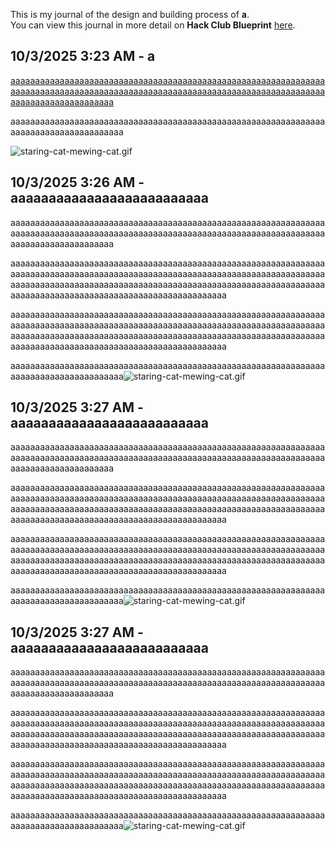 <!--
  ===================    !!READ THIS NOTICE!!   ====================
  DO NOT edit this file manually. Your changes WILL BE OVERWRITTEN!
  This journal is auto generated and updated by Hack Club Blueprint.
  To edit this file, please edit your journal entries on Blueprint.
  ==================================================================
-->

This is my journal of the design and building process of **a**.  
You can view this journal in more detail on **Hack Club Blueprint** [here](https://blueprint.hackclub.com/projects/43).


## 10/3/2025 3:23 AM - a  

[aaaaaaaaaaaaaaaaaaaaaaaaaaaaaaaaaaaaaaaaaaaaaaaaaaaaaaaaaaaaaaaaaaaaaaaaaaaaaaaaaaaaaaaaaaaaaaaaaaaaaaaaaaaaaaaaaaaaaaaaaaaaaaaaaaaaaaaaaaaaaaaaaaaaa](javascript:alert(1))

aaaaaaaaaaaaaaaaaaaaaaaaaaaaaaaaaaaaaaaaaaaaaaaaaaaaaaaaaaaaaaaaaaaaaaaaaaaaaaaaaaaaaaa

![staring-cat-mewing-cat.gif](https://blueprint.hackclub.com/user-attachments/blobs/redirect/eyJfcmFpbHMiOnsiZGF0YSI6MTM4LCJwdXIiOiJibG9iX2lkIn19--3afff3d080cee8de49d43dd2949ed1409522e905/staring-cat-mewing-cat.gif)
  

## 10/3/2025 3:26 AM - aaaaaaaaaaaaaaaaaaaaaaaaaa  

aaaaaaaaaaaaaaaaaaaaaaaaaaaaaaaaaaaaaaaaaaaaaaaaaaaaaaaaaaaaaaaaaaaaaaaaaaaaaaaaaaaaaaaaaaaaaaaaaaaaaaaaaaaaaaaaaaaaaaaaaaaaaaaaaaaaaaaaaaaaaaaaaaaaa

aaaaaaaaaaaaaaaaaaaaaaaaaaaaaaaaaaaaaaaaaaaaaaaaaaaaaaaaaaaaaaaaaaaaaaaaaaaaaaaaaaaaaaaaaaaaaaaaaaaaaaaaaaaaaaaaaaaaaaaaaaaaaaaaaaaaaaaaaaaaaaaaaaaaaaaaaaaaaaaaaaaaaaaaaaaaaaaaaaaaaaaaaaaaaaaaaaaaaaaaaaaaaaaaaaaaaaaaaaaaaaaaaaaaaaaaaaaa

aaaaaaaaaaaaaaaaaaaaaaaaaaaaaaaaaaaaaaaaaaaaaaaaaaaaaaaaaaaaaaaaaaaaaaaaaaaaaaaaaaaaaaaaaaaaaaaaaaaaaaaaaaaaaaaaaaaaaaaaaaaaaaaaaaaaaaaaaaaaaaaaaaaaaaaaaaaaaaaaaaaaaaaaaaaaaaaaaaaaaaaaaaaaaaaaaaaaaaaaaaaaaaaaaaaaaaaaaaaaaaaaaaaaaaaaaaaa

aaaaaaaaaaaaaaaaaaaaaaaaaaaaaaaaaaaaaaaaaaaaaaaaaaaaaaaaaaaaaaaaaaaaaaaaaaaaaaaaaaaaaaa![staring-cat-mewing-cat.gif](https://blueprint.hackclub.com/user-attachments/blobs/redirect/eyJfcmFpbHMiOnsiZGF0YSI6MTM5LCJwdXIiOiJibG9iX2lkIn19--14fd1b3c33785e86c43fb505585132c48d6dd014/staring-cat-mewing-cat.gif)
  

## 10/3/2025 3:27 AM - aaaaaaaaaaaaaaaaaaaaaaaaaa  

aaaaaaaaaaaaaaaaaaaaaaaaaaaaaaaaaaaaaaaaaaaaaaaaaaaaaaaaaaaaaaaaaaaaaaaaaaaaaaaaaaaaaaaaaaaaaaaaaaaaaaaaaaaaaaaaaaaaaaaaaaaaaaaaaaaaaaaaaaaaaaaaaaaaa

aaaaaaaaaaaaaaaaaaaaaaaaaaaaaaaaaaaaaaaaaaaaaaaaaaaaaaaaaaaaaaaaaaaaaaaaaaaaaaaaaaaaaaaaaaaaaaaaaaaaaaaaaaaaaaaaaaaaaaaaaaaaaaaaaaaaaaaaaaaaaaaaaaaaaaaaaaaaaaaaaaaaaaaaaaaaaaaaaaaaaaaaaaaaaaaaaaaaaaaaaaaaaaaaaaaaaaaaaaaaaaaaaaaaaaaaaaaa

aaaaaaaaaaaaaaaaaaaaaaaaaaaaaaaaaaaaaaaaaaaaaaaaaaaaaaaaaaaaaaaaaaaaaaaaaaaaaaaaaaaaaaaaaaaaaaaaaaaaaaaaaaaaaaaaaaaaaaaaaaaaaaaaaaaaaaaaaaaaaaaaaaaaaaaaaaaaaaaaaaaaaaaaaaaaaaaaaaaaaaaaaaaaaaaaaaaaaaaaaaaaaaaaaaaaaaaaaaaaaaaaaaaaaaaaaaaa

aaaaaaaaaaaaaaaaaaaaaaaaaaaaaaaaaaaaaaaaaaaaaaaaaaaaaaaaaaaaaaaaaaaaaaaaaaaaaaaaaaaaaaa![staring-cat-mewing-cat.gif](https://blueprint.hackclub.com/user-attachments/blobs/redirect/eyJfcmFpbHMiOnsiZGF0YSI6MTM5LCJwdXIiOiJibG9iX2lkIn19--14fd1b3c33785e86c43fb505585132c48d6dd014/staring-cat-mewing-cat.gif)
  

## 10/3/2025 3:27 AM - aaaaaaaaaaaaaaaaaaaaaaaaaa  

aaaaaaaaaaaaaaaaaaaaaaaaaaaaaaaaaaaaaaaaaaaaaaaaaaaaaaaaaaaaaaaaaaaaaaaaaaaaaaaaaaaaaaaaaaaaaaaaaaaaaaaaaaaaaaaaaaaaaaaaaaaaaaaaaaaaaaaaaaaaaaaaaaaaa

aaaaaaaaaaaaaaaaaaaaaaaaaaaaaaaaaaaaaaaaaaaaaaaaaaaaaaaaaaaaaaaaaaaaaaaaaaaaaaaaaaaaaaaaaaaaaaaaaaaaaaaaaaaaaaaaaaaaaaaaaaaaaaaaaaaaaaaaaaaaaaaaaaaaaaaaaaaaaaaaaaaaaaaaaaaaaaaaaaaaaaaaaaaaaaaaaaaaaaaaaaaaaaaaaaaaaaaaaaaaaaaaaaaaaaaaaaaa

aaaaaaaaaaaaaaaaaaaaaaaaaaaaaaaaaaaaaaaaaaaaaaaaaaaaaaaaaaaaaaaaaaaaaaaaaaaaaaaaaaaaaaaaaaaaaaaaaaaaaaaaaaaaaaaaaaaaaaaaaaaaaaaaaaaaaaaaaaaaaaaaaaaaaaaaaaaaaaaaaaaaaaaaaaaaaaaaaaaaaaaaaaaaaaaaaaaaaaaaaaaaaaaaaaaaaaaaaaaaaaaaaaaaaaaaaaaa

aaaaaaaaaaaaaaaaaaaaaaaaaaaaaaaaaaaaaaaaaaaaaaaaaaaaaaaaaaaaaaaaaaaaaaaaaaaaaaaaaaaaaaa![staring-cat-mewing-cat.gif](https://blueprint.hackclub.com/user-attachments/blobs/redirect/eyJfcmFpbHMiOnsiZGF0YSI6MTM5LCJwdXIiOiJibG9iX2lkIn19--14fd1b3c33785e86c43fb505585132c48d6dd014/staring-cat-mewing-cat.gif)
  

